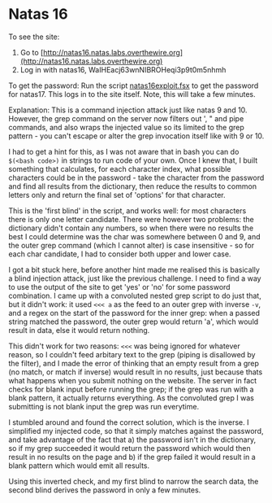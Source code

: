 # Natas 16

To see the site:

1. Go to [http://natas16.natas.labs.overthewire.org](http://natas16.natas.labs.overthewire.org)
2. Log in with natas16, WaIHEacj63wnNIBROHeqi3p9t0m5nhmh

To get the password: Run the script [natas16exploit.fsx](./natas16exploit.fsx) to get the password for natas17. This logs in to the site itself. Note, this will take a few minutes.

Explanation: This is a command injection attack just like natas 9 and 10. However, the grep command on the server now filters out ', " and pipe commands, and also wraps the injected value so its limited to the grep pattern - you can't escape or alter the grep invocation itself like with 9 or 10.

I had to get a hint for this, as I was not aware that in bash you can do `$(<bash code>)` in strings to run code of your own. Once I knew that, I built something that calculates, for each character index, what possible characters could be in the password - take the character from the password and find all results from the dictionary, then reduce the results to common letters only and return the final set of 'options' for that character. 

This is the 'first blind' in the script, and works well: for most characters there is only one letter candidate. There were however two problems: the dictionary didn't contain any numbers, so when there were no results the best I could determine was the char was somewhere between 0 and 9, and the outer grep command (which I cannot alter) is case insensitive - so for each char candidate, I had to consider both upper and lower case.

I got a bit stuck here, before another hint made me realised this is basically a blind injection attack, just like the previous challenge. I need to find a way to use the output of the site to get 'yes' or 'no' for some password combination. I came up with a convoluted nested grep script to do just that, but it didn't work: it used `<<< a` as the feed to an outer grep with inverse `-v`, and a regex on the start of the password for the inner grep: when a passed string matched the password, the outer grep would return 'a', which would result in data, else it would return nothing.

This didn't work for two reasons: `<<<` was being ignored for whatever reason, so I couldn't feed arbitary text to the grep (piping is disallowed by the filter), and I made the error of thinking that an empty result from a grep (no match, or match if inverse) would result in no results, just because thats what happens when you submit nothing on the website. The server in fact checks for blank input before running the grep; if the grep was run with a blank pattern, it actually returns everything. As the convoluted grep I was submitting is not blank input the grep was run everytime.

I stumbled around and found the correct solution, which is the inverse. I simplified my injected code, so that it simply matches against the password, and take advantage of the fact that a) the password isn't in the dictionary, so if my grep succeeded it would return the password which would then result in no results on the page and b) if the grep failed it would result in a blank pattern which would emit all results.

Using this inverted check, and my first blind to narrow the search data, the second blind derives the password in only a few minutes.